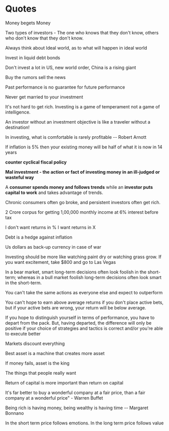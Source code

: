 # Quotes

Money begets Money

Two types of investors - The one who knows that they don't know, others who don't know that they don't know.

Always think about Ideal world, as to what will happen in ideal world

Invest in liquid debt bonds

Don't invest a lot in US, new world order, China is a rising giant

Buy the rumors sell the news

Past performance is no guarantee for future performance

Never get married to your investment

It's not hard to get rich. Investing is a game of temperament not a game of intelligence.

An investor without an investment objective is like a traveler without a destination!

In investing, what is comfortable is rarely profitable -- Robert Arnott

If inflation is 5% then your existing money will be half of what it is now in 14 years

**counter cyclical fiscal policy**

**Mal investment - the action or fact of investing money in an ill-judged or wasteful way**

A **consumer spends money and follows trends** while an **investor puts capital to work** and takes advantage of trends.

Chronic consumers often go broke, and persistent investors often get rich.

2 Crore corpus for getting 1,00,000 monthly income at 6% interest before tax

I don't want returns in % I want returns in X

Debt is a hedge against inflation

Us dollars as back-up currency in case of war

Investing should be more like watching paint dry or watching grass grow. If you want excitement, take $800 and go to Las Vegas

In a bear market, smart long-term decisions often look foolish in the short-term; whereas in a bull market foolish long-term decisions often look smart in the short-term.

You can't take the same actions as everyone else and expect to outperform

You can't hope to earn above average returns if you don't place active bets, but if your active bets are wrong, your return will be below average.

If you hope to distinguish yourself in terms of performance, you have to depart from the pack. But, having departed, the difference will only be positive if your choice of strategies and tactics is correct and/or you're able to execute better

Markets discount everything

Best asset is a machine that creates more asset

If money fails, asset is the king

The things that people really want

Return of capital is more important than return on capital

It's far better to buy a wonderful company at a fair price, than a fair company at a wonderful price" - Warren Buffet

Being rich is having money, being wealthy is having time -- Margaret Bonnano

In the short term price follows emotions. In the long term price follows value
